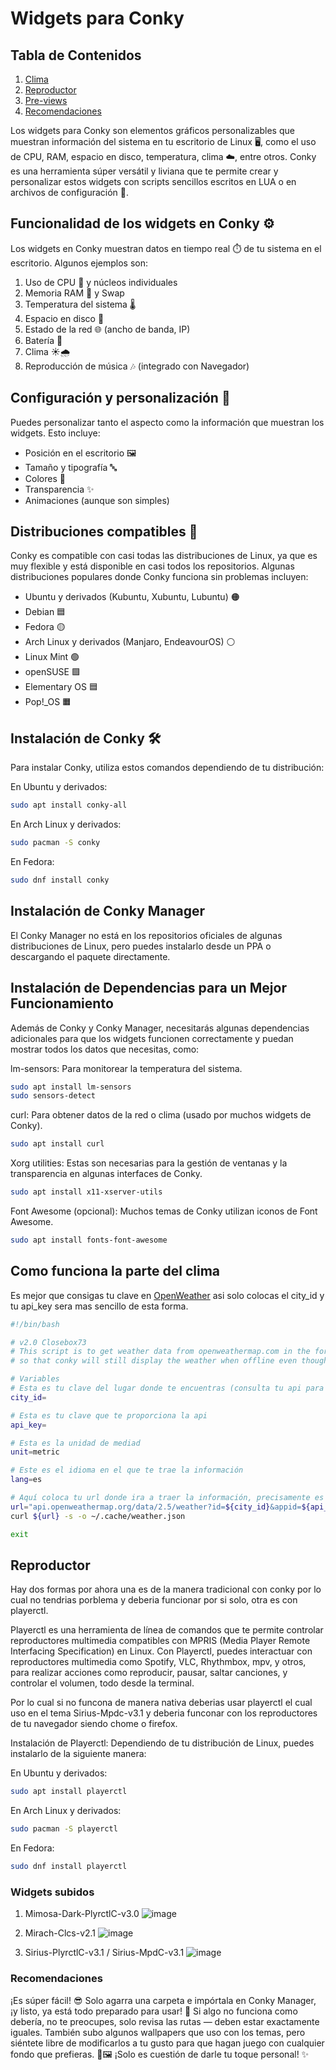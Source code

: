 # Widgets para Conky

## Tabla de Contenidos

1. [Clima](#Como-funciona-la-parte-del-clima)
2. [Reproductor](#Reproductor)
3. [Pre-views](#Widgets-subidos)
4. [Recomendaciones](#Recomendaciones)


Los widgets para Conky son elementos gráficos personalizables que muestran información del sistema en tu 
escritorio de Linux 🖥️, como el uso de CPU, RAM, espacio en disco, temperatura, clima ☁️, entre otros. Conky 
es una herramienta súper versátil y liviana que te permite crear y personalizar estos widgets con scripts 
sencillos escritos en LUA o en archivos de configuración 📜.

## Funcionalidad de los widgets en Conky ⚙️

Los widgets en Conky muestran datos en tiempo real ⏱️ de tu sistema en el escritorio. Algunos ejemplos son:

1. Uso de CPU 🧠 y núcleos individuales
2. Memoria RAM 💾 y Swap
3. Temperatura del sistema 🌡️
4. Espacio en disco 💽
5. Estado de la red 🌐 (ancho de banda, IP)
6. Batería 🔋
7. Clima ☀🌧️
8. Reproducción de música 🎶 (integrado con Navegador)

## Configuración y personalización 🎨
Puedes personalizar tanto el aspecto como la información que muestran los widgets. Esto incluye:

- Posición en el escritorio 🖼️
- Tamaño y tipografía 🔤
- Colores 🎨
- Transparencia ✨
- Animaciones (aunque son simples)

## Distribuciones compatibles 🐧
Conky es compatible con casi todas las distribuciones de Linux, ya que es muy flexible y está disponible en casi todos los repositorios. Algunas distribuciones populares donde Conky funciona sin problemas incluyen:

- Ubuntu y derivados (Kubuntu, Xubuntu, Lubuntu) 🟠
- Debian 🟦
- Fedora 🟡
- Arch Linux y derivados (Manjaro, EndeavourOS) ⚪
- Linux Mint 🟢
- openSUSE 🟩
- Elementary OS 🟦
- Pop!_OS 🟧

## Instalación de Conky 🛠️
Para instalar Conky, utiliza estos comandos dependiendo de tu distribución:

En Ubuntu y derivados:

```bash
sudo apt install conky-all
```

En Arch Linux y derivados:
```bash
sudo pacman -S conky
```

En Fedora:
```bash
sudo dnf install conky
```

## Instalación de Conky Manager
El Conky Manager no está en los repositorios oficiales de algunas distribuciones de Linux, pero puedes instalarlo desde un PPA o descargando el paquete directamente.

## Instalación de Dependencias para un Mejor Funcionamiento
Además de Conky y Conky Manager, necesitarás algunas dependencias adicionales para que los widgets funcionen correctamente y puedan mostrar todos los datos que necesitas, como:

lm-sensors: Para monitorear la temperatura del sistema.
```bash
sudo apt install lm-sensors
sudo sensors-detect
```

curl: Para obtener datos de la red o clima (usado por muchos widgets de Conky).
```bash
sudo apt install curl
```

Xorg utilities: Estas son necesarias para la gestión de ventanas y la transparencia en algunas interfaces de Conky.
```bash
sudo apt install x11-xserver-utils
```

Font Awesome (opcional): Muchos temas de Conky utilizan iconos de Font Awesome.
```bash
sudo apt install fonts-font-awesome
```

## Como funciona la parte del clima
Es mejor que consigas tu clave en [OpenWeather](https://openweathermap.org/) asi solo colocas el city_id y tu api_key
sera mas sencillo de esta forma.

```bash
#!/bin/bash

# v2.0 Closebox73
# This script is to get weather data from openweathermap.com in the form of a json file
# so that conky will still display the weather when offline even though it doesn't up to date

# Variables
# Esta es tu clave del lugar donde te encuentras (consulta tu api para saber la tuya)
city_id=

# Esta es tu clave que te proporciona la api
api_key=

# Esta es la unidad de mediad
unit=metric

# Este es el idioma en el que te trae la información
lang=es

# Aquí coloca tu url donde ira a traer la información, precisamente es de donde obtuviste tu código
url="api.openweathermap.org/data/2.5/weather?id=${city_id}&appid=${api_key}&cnt=5&units=${unit}&lang=${lang}"
curl ${url} -s -o ~/.cache/weather.json

exit
```

## Reproductor
Hay dos formas por ahora una es de la manera tradicional con conky por lo cual no tendrias porblema y deberia funcionar por si solo,
otra es con playerctl.

Playerctl es una herramienta de línea de comandos que te permite controlar reproductores multimedia compatibles con MPRIS 
(Media Player Remote Interfacing Specification) en Linux. Con Playerctl, puedes interactuar con reproductores multimedia 
como Spotify, VLC, Rhythmbox, mpv, y otros, para realizar acciones como reproducir, pausar, saltar canciones, y controlar 
el volumen, todo desde la terminal.

Por lo cual si no funcona de manera nativa deberias usar playerctl el cual uso en el tema Sirius-Mpdc-v3.1 y deberia funconar
con los reproductores de tu navegador siendo chome o firefox.

Instalación de Playerctl:
Dependiendo de tu distribución de Linux, puedes instalarlo de la siguiente manera:

En Ubuntu y derivados:
```bash
sudo apt install playerctl
```

En Arch Linux y derivados:
```bash
sudo pacman -S playerctl
```

En Fedora:
```bash
sudo dnf install playerctl
```

### Widgets subidos
1. Mimosa-Dark-PlyrctlC-v3.0
![image](https://github.com/user-attachments/assets/3cc47956-1f10-4b85-af2d-ea207c9968b8)

2. Mirach-Clcs-v2.1
![image](https://github.com/user-attachments/assets/2659c795-4290-46ab-bcea-70ff6a904b62)

3. Sirius-PlyrctlC-v3.1 / Sirius-MpdC-v3.1
![image](https://github.com/user-attachments/assets/99450a91-9d65-4b34-9d4c-eb246efc670d)

### Recomendaciones
¡Es súper fácil! 😎 Solo agarra una carpeta e impórtala en Conky Manager, ¡y listo, ya está todo preparado para usar! 🚀 Si algo no funciona como debería, no te preocupes, solo revisa las rutas — deben estar exactamente iguales. También subo algunos wallpapers que uso con los temas, pero siéntete libre de modificarlos a tu gusto para que hagan juego con cualquier fondo que prefieras. 🎨🖼️ ¡Solo es cuestión de darle tu toque personal! ✨


